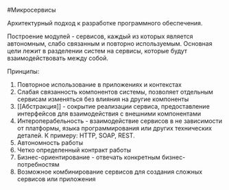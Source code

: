 #Микросервисы

Архитектурный подход к разработке программного обеспечения. 

Построение модулей - сервисов, каждый из которых является автономным, слабо связанным и повторно используемым. Основная цели лежит в разделении систем на сервисы, которые будут взаимодействовать между собой.

Принципы:

1. Повторное использование в приложениях и контекстах
2. Слабая связанность компонентов системы, позволяет отдельным сервисам изменяться без влияния на другие компоненты
3. [[Абстракция]] - сокрытие реализации сервиса, предоставление интерфейсов для взаимодействия с внешними компонентами
4. Интероперабельность - взаимодействие сервисов в не зависимости от платформы, языка программирования или других технических деталей. К примеру: HTTP, SOAP, REST.
5. Автономность работы
6. Четко определенный контракт работы
7. Бизнес-ориентирование - отвечать конкретным бизнес-потребностям
8. Возможное комбинирование сервисов для создания сложных сервисов или приложения
